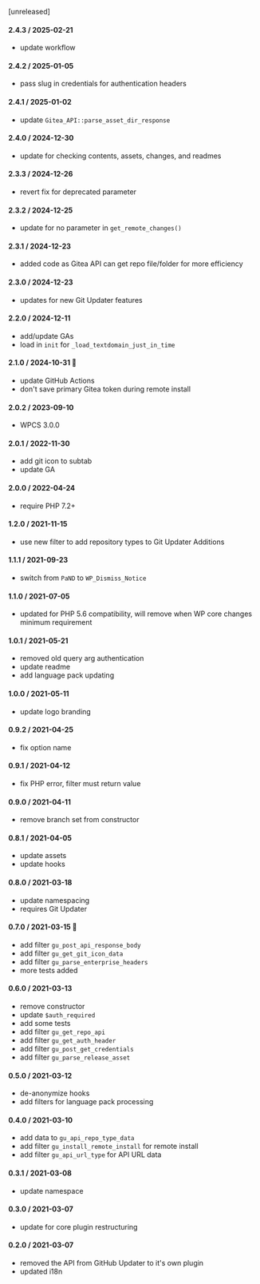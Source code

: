 [unreleased]

#### 2.4.3 / 2025-02-21
* update workflow

#### 2.4.2 / 2025-01-05
* pass slug in credentials for authentication headers

#### 2.4.1 / 2025-01-02
* update `Gitea_API::parse_asset_dir_response`

#### 2.4.0 / 2024-12-30
* update for checking contents, assets, changes, and readmes

#### 2.3.3 / 2024-12-26
* revert fix for deprecated parameter

#### 2.3.2 / 2024-12-25
* update for no parameter in `get_remote_changes()`

#### 2.3.1 / 2024-12-23
* added code as Gitea API can get repo file/folder for more efficiency

#### 2.3.0 / 2024-12-23
* updates for new Git Updater features

#### 2.2.0 / 2024-12-11
* add/update GAs
* load in `init` for `_load_textdomain_just_in_time`

#### 2.1.0 / 2024-10-31 🎃
* update GitHub Actions
* don't save primary Gitea token during remote install

#### 2.0.2 / 2023-09-10
* WPCS 3.0.0

#### 2.0.1 / 2022-11-30
* add git icon to subtab
* update GA

#### 2.0.0 / 2022-04-24
* require PHP 7.2+

#### 1.2.0 / 2021-11-15
* use new filter to add repository types to Git Updater Additions

#### 1.1.1 / 2021-09-23
* switch from `PaND` to `WP_Dismiss_Notice`

#### 1.1.0 / 2021-07-05
* updated for PHP 5.6 compatibility, will remove when WP core changes minimum requirement

#### 1.0.1 / 2021-05-21
* removed old query arg authentication
* update readme
* add language pack updating

#### 1.0.0 / 2021-05-11
* update logo branding

#### 0.9.2 / 2021-04-25
* fix option name

#### 0.9.1 / 2021-04-12
* fix PHP error, filter must return value

#### 0.9.0 / 2021-04-11
* remove branch set from constructor

#### 0.8.1 / 2021-04-05
* update assets
* update hooks

#### 0.8.0 / 2021-03-18
* update namespacing
* requires Git Updater

#### 0.7.0 / 2021-03-15 🎂
* add filter `gu_post_api_response_body`
* add filter `gu_get_git_icon_data`
* add filter `gu_parse_enterprise_headers`
* more tests added

#### 0.6.0 / 2021-03-13
* remove constructor
* update `$auth_required`
* add some tests
* add filter `gu_get_repo_api`
* add filter `gu_get_auth_header`
* add filter `gu_post_get_credentials`
* add filter `gu_parse_release_asset`

#### 0.5.0 / 2021-03-12
* de-anonymize hooks
* add filters for language pack processing

#### 0.4.0 / 2021-03-10
* add data to `gu_api_repo_type_data`
* add filter `gu_install_remote_install` for remote install
* add filter `gu_api_url_type` for API URL data

#### 0.3.1 / 2021-03-08
* update namespace

#### 0.3.0 / 2021-03-07
* update for core plugin restructuring

#### 0.2.0 / 2021-03-07
* removed the API from GitHub Updater to it's own plugin
* updated i18n
